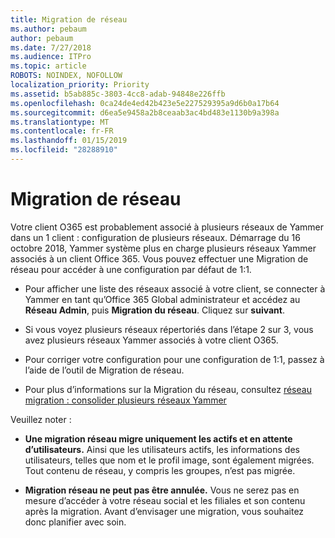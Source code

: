 ```yaml
---
title: Migration de réseau
ms.author: pebaum
author: pebaum
ms.date: 7/27/2018
ms.audience: ITPro
ms.topic: article
ROBOTS: NOINDEX, NOFOLLOW
localization_priority: Priority
ms.assetid: b5ab885c-3803-4cc8-adab-94848e226ffb
ms.openlocfilehash: 0ca24de4ed42b423e5e227529395a9d6b0a17b64
ms.sourcegitcommit: d6ea5e9458a2b8ceaab3ac4bd483e1130b9a398a
ms.translationtype: MT
ms.contentlocale: fr-FR
ms.lasthandoff: 01/15/2019
ms.locfileid: "28288910"
---
```

# <a name="network-migration"></a>Migration de réseau

Votre client O365 est probablement associé à plusieurs réseaux de Yammer dans un 1 client : configuration de plusieurs réseaux. Démarrage du 16 octobre 2018, Yammer système plus en charge plusieurs réseaux Yammer associés à un client Office 365. Vous pouvez effectuer une Migration de réseau pour accéder à une configuration par défaut de 1:1.
  
- Pour afficher une liste des réseaux associé à votre client, se connecter à Yammer en tant qu’Office 365 Global administrateur et accédez au **Réseau Admin**, puis **Migration du réseau**. Cliquez sur **suivant**.
    
- Si vous voyez plusieurs réseaux répertoriés dans l’étape 2 sur 3, vous avez plusieurs réseaux Yammer associés à votre client O365.
    
- Pour corriger votre configuration pour une configuration de 1:1, passez à l’aide de l’outil de Migration de réseau.
    
- Pour plus d’informations sur la Migration du réseau, consultez [réseau migration : consolider plusieurs réseaux Yammer](https://support.office.com/article/a22c1b20-9231-4ce2-a916-392b1056d002)
    
Veuillez noter :
  
- **Une migration réseau migre uniquement les actifs et en attente d’utilisateurs.** Ainsi que les utilisateurs actifs, les informations des utilisateurs, telles que nom et le profil image, sont également migrées. Tout contenu de réseau, y compris les groupes, n’est pas migrée. 
    
- **Migration réseau ne peut pas être annulée.** Vous ne serez pas en mesure d’accéder à votre réseau social et les filiales et son contenu après la migration. Avant d’envisager une migration, vous souhaitez donc planifier avec soin. 
    

